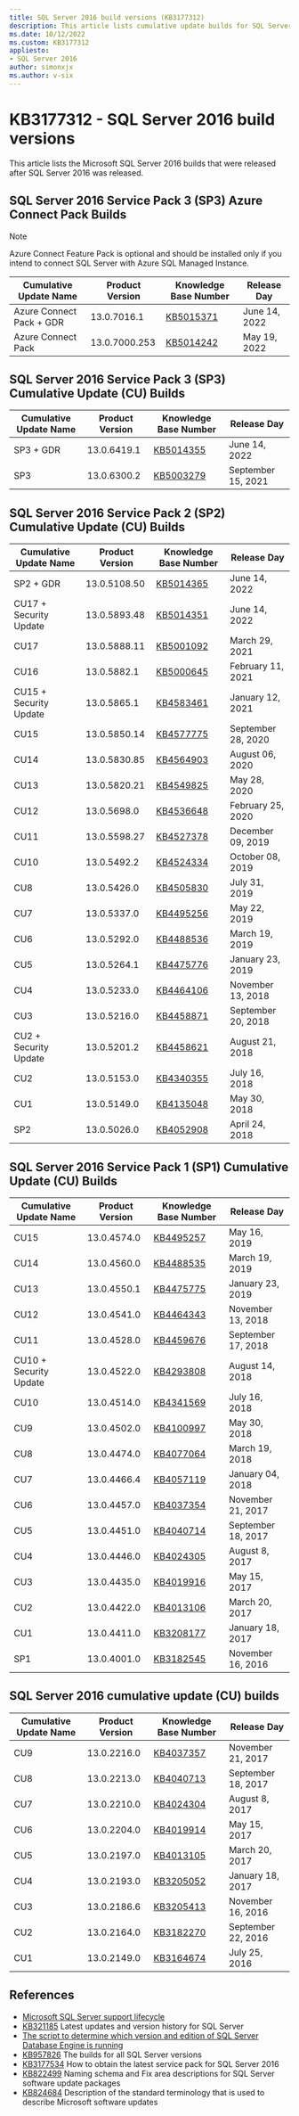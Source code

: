 ```yaml
---
title: SQL Server 2016 build versions (KB3177312)
description: This article lists cumulative update builds for SQL Server 2016.
ms.date: 10/12/2022
ms.custom: KB3177312
appliesto:
- SQL Server 2016
author: simonxjx
ms.author: v-six
---
```

# KB3177312 - SQL Server 2016 build versions

This article lists the Microsoft SQL Server 2016 builds that were released after SQL Server 2016 was released.

## SQL Server 2016 Service Pack 3 (SP3) Azure Connect Pack Builds

> [!NOTE]
> Azure Connect Feature Pack is optional and should be installed only if you intend to connect SQL Server with Azure SQL Managed Instance.

| Cumulative Update Name | Product Version | Knowledge Base Number | Release Day |
|--------------------------|-----------------|-----------------------|---------------|
| Azure Connect Pack + GDR | 13.0.7016.1 | [KB5015371](https://support.microsoft.com/help/5015371) | June 14, 2022 |
| Azure Connect Pack | 13.0.7000.253 | [KB5014242](https://support.microsoft.com/help/5014242) | May 19, 2022|

## SQL Server 2016 Service Pack 3 (SP3) Cumulative Update (CU) Builds

| Cumulative Update Name | Product Version | Knowledge Base Number | Release Day|
|------------------------|-----------------|-----------------------|--------------------|
| SP3 + GDR| 13.0.6419.1 | [KB5014355](https://support.microsoft.com/help/5014355) | June 14, 2022|
| SP3| 13.0.6300.2 | [KB5003279](https://support.microsoft.com/help/5003279) | September 15, 2021 |

## SQL Server 2016 Service Pack 2 (SP2) Cumulative Update (CU) Builds

| Cumulative Update Name | Product Version | Knowledge Base Number | Release Day|
|------------------------|-----------------|-----------------------|--------------------|
| SP2 + GDR| 13.0.5108.50| [KB5014365](https://support.microsoft.com/help/5014365) | June 14, 2022|
| CU17 + Security Update | 13.0.5893.48| [KB5014351](https://support.microsoft.com/help/5014351) | June 14, 2022|
| CU17 | 13.0.5888.11| [KB5001092](https://support.microsoft.com/help/5001092) | March 29, 2021 |
| CU16 | 13.0.5882.1 | [KB5000645](https://support.microsoft.com/help/5000645) | February 11, 2021|
| CU15 + Security Update | 13.0.5865.1 | [KB4583461](https://support.microsoft.com/help/4583461) | January 12, 2021 |
| CU15 | 13.0.5850.14| [KB4577775](https://support.microsoft.com/help/4577775) | September 28, 2020 |
| CU14 | 13.0.5830.85| [KB4564903](https://support.microsoft.com/help/4564903) | August 06, 2020|
| CU13 | 13.0.5820.21| [KB4549825](https://support.microsoft.com/help/4549825) | May 28, 2020 |
| CU12 | 13.0.5698.0 | [KB4536648](https://support.microsoft.com/help/4536648) | February 25, 2020|
| CU11 | 13.0.5598.27| [KB4527378](https://support.microsoft.com/help/4527378) | December 09, 2019|
| CU10 | 13.0.5492.2 | [KB4524334](https://support.microsoft.com/help/4524334) | October 08, 2019 |
| CU8| 13.0.5426.0 | [KB4505830](https://support.microsoft.com/help/4505830) | July 31, 2019|
| CU7| 13.0.5337.0 | [KB4495256](https://support.microsoft.com/help/4495256) | May 22, 2019 |
| CU6| 13.0.5292.0 | [KB4488536](https://support.microsoft.com/help/4488536) | March 19, 2019 |
| CU5| 13.0.5264.1 | [KB4475776](https://support.microsoft.com/help/4475776) | January 23, 2019 |
| CU4| 13.0.5233.0 | [KB4464106](https://support.microsoft.com/help/4464106) | November 13, 2018|
| CU3| 13.0.5216.0 | [KB4458871](https://support.microsoft.com/help/4458871) | September 20, 2018 |
| CU2 + Security Update| 13.0.5201.2 | [KB4458621](https://support.microsoft.com/help/4458621) | August 21, 2018|
| CU2| 13.0.5153.0 | [KB4340355](https://support.microsoft.com/help/4340355) | July 16, 2018|
| CU1| 13.0.5149.0 | [KB4135048](https://support.microsoft.com/help/4135048) | May 30, 2018 |
| SP2| 13.0.5026.0 | [KB4052908](https://support.microsoft.com/help/4052908) | April 24, 2018 |

## SQL Server 2016 Service Pack 1 (SP1) Cumulative Update (CU) Builds

| Cumulative Update Name | Product Version | Knowledge Base Number | Release Day|
|------------------------|-----------------|-----------------------|--------------------|
| CU15 | 13.0.4574.0 | [KB4495257](https://support.microsoft.com/help/4495257) | May 16, 2019 |
| CU14 | 13.0.4560.0 | [KB4488535](https://support.microsoft.com/help/4488535) | March 19, 2019 |
| CU13 | 13.0.4550.1 | [KB4475775](https://support.microsoft.com/help/4475775) | January 23, 2019 |
| CU12 | 13.0.4541.0 | [KB4464343](https://support.microsoft.com/help/4464343) | November 13, 2018|
| CU11 | 13.0.4528.0 | [KB4459676](https://support.microsoft.com/help/4459676) | September 17, 2018 |
| CU10 + Security Update | 13.0.4522.0 | [KB4293808](https://support.microsoft.com/help/4293808) | August 14, 2018|
| CU10 | 13.0.4514.0 | [KB4341569](https://support.microsoft.com/help/4341569) | July 16, 2018|
| CU9| 13.0.4502.0 | [KB4100997](https://support.microsoft.com/help/4100997) | May 30, 2018 |
| CU8| 13.0.4474.0 | [KB4077064](https://support.microsoft.com/help/4077064) | March 19, 2018 |
| CU7| 13.0.4466.4 | [KB4057119](https://support.microsoft.com/help/4057119) | January 04, 2018 |
| CU6| 13.0.4457.0 | [KB4037354](https://support.microsoft.com/help/4037354) | November 21, 2017|
| CU5| 13.0.4451.0 | [KB4040714](https://support.microsoft.com/help/4040714) | September 18, 2017 |
| CU4| 13.0.4446.0 | [KB4024305](https://support.microsoft.com/help/4024305) | August 8, 2017 |
| CU3| 13.0.4435.0 | [KB4019916](https://support.microsoft.com/help/4019916) | May 15, 2017 |
| CU2| 13.0.4422.0 | [KB4013106](https://support.microsoft.com/help/4013106) | March 20, 2017 |
| CU1| 13.0.4411.0 | [KB3208177](https://support.microsoft.com/help/3208177) | January 18, 2017 |
| SP1| 13.0.4001.0 | [KB3182545](https://support.microsoft.com/help/3182545) | November 16, 2016|

## SQL Server 2016 cumulative update (CU) builds

| Cumulative Update Name | Product Version | Knowledge Base Number | Release Day|
|------------------------|-----------------|-----------------------|--------------------|
| CU9| 13.0.2216.0 | [KB4037357](https://support.microsoft.com/help/4037357) | November 21, 2017|
| CU8| 13.0.2213.0 | [KB4040713](https://support.microsoft.com/help/4040713) | September 18, 2017 |
| CU7| 13.0.2210.0 | [KB4024304](https://support.microsoft.com/help/4024304) | August 8, 2017 |
| CU6| 13.0.2204.0 | [KB4019914](https://support.microsoft.com/help/4019914) | May 15, 2017 |
| CU5| 13.0.2197.0 | [KB4013105](https://support.microsoft.com/help/4013105) | March 20, 2017 |
| CU4| 13.0.2193.0 | [KB3205052](https://support.microsoft.com/help/3205052) | January 18, 2017 |
| CU3| 13.0.2186.6 | [KB3205413](https://support.microsoft.com/help/3205413) | November 16, 2016|
| CU2| 13.0.2164.0 | [KB3182270](https://support.microsoft.com/help/3182270) | September 22, 2016 |
| CU1| 13.0.2149.0 | [KB3164674](https://support.microsoft.com/help/3164674) | July 25, 2016|

## References

- [Microsoft SQL Server support lifecycle](https://support.microsoft.com/lifecycle/?c2=1044)
- [KB321185](../download-and-install-latest-updates.md) Latest updates and version history for SQL Server
- [The script to determine which version and edition of SQL Server Database Engine is running](https://gallery.technet.microsoft.com/determining-which-version-af0f16f6)
- [KB957826](https://support.microsoft.com/help/957826) The builds for all SQL Server versions
- [KB3177534](https://support.microsoft.com/help/3177534) How to obtain the latest service pack for SQL Server 2016
- [KB822499](../../database-engine/install/windows/naming-schema-and-fix-area.md) Naming schema and Fix area descriptions for SQL Server software update packages
- [KB824684](../../../windows-client/deployment/standard-terminology-software-updates.md) Description of the standard terminology that is used to describe Microsoft software updates
